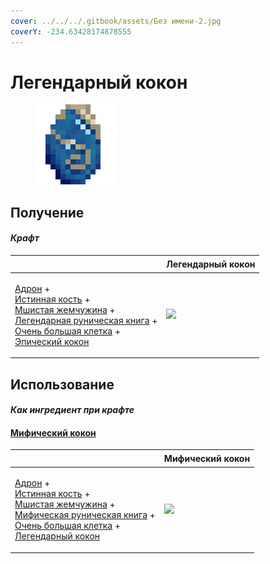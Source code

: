 ```yaml
---
cover: ../../../.gitbook/assets/Без имени-2.jpg
coverY: -234.63428174878555
---
```


# Легендарный кокон

<figure><img src="../../../.gitbook/assets/chrysalis_legendary_128.png" alt=""><figcaption></figcaption></figure>

## Получение

#### _Крафт_

| ㅤ                                                                                                                                                                                                                                                                                                                              | Легендарный кокон                                      |
| ------------------------------------------------------------------------------------------------------------------------------------------------------------------------------------------------------------------------------------------------------------------------------------------------------------------------------ | ------------------------------------------------------ |
| <p><a href="hadron.md">Адрон</a> +<br><a href="bone_precision.md">Истинная кость</a> +<br><a href="moss_gem_6.md">Мшистая жемчужина</a> +<br><a href="tome_legendary.md">Легендарная руническая книга</a> +<br><a href="cage_extra_large.md">Очень большая клетка</a> +<br><a href="chrysalis_epic.md">Эпический кокон</a></p> | ![](../../../.gitbook/assets/chrysalis\_legendary.png) |

## Использование

#### _Как ингредиент при крафте_

#### [Мифический кокон](chrysalis\_mythical.md)

| ㅤ                                                                                                                                                                                                                                                                                                                                   | Мифический кокон                                      |
| ----------------------------------------------------------------------------------------------------------------------------------------------------------------------------------------------------------------------------------------------------------------------------------------------------------------------------------- | ----------------------------------------------------- |
| <p><a href="hadron.md">Адрон</a> +<br><a href="bone_precision.md">Истинная кость</a> +<br><a href="moss_gem_6.md">Мшистая жемчужина</a> +<br><a href="tome_mythical.md">Мифическая руническая книга</a> +<br><a href="cage_extra_large.md">Очень большая клетка</a> +<br><a href="chrysalis_legendary.md">Легендарный кокон</a></p> | ![](../../../.gitbook/assets/chrysalis\_mythical.png) |
